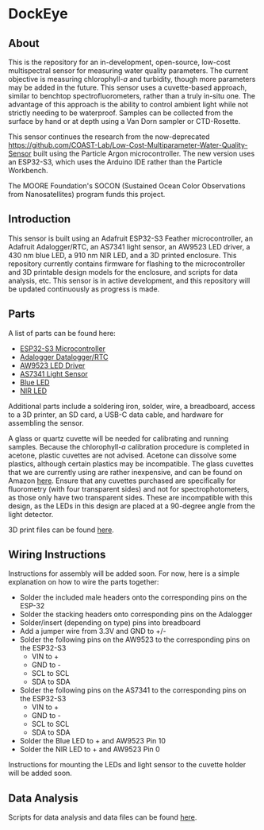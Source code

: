 # DockEye

## About

This is the repository for an in-development, open-source, low-cost multispectral sensor for measuring water quality parameters. The current objective is measuring chlorophyll-*a* and turbidity,
though more parameters may be added in the future. This sensor uses a cuvette-based approach, similar to benchtop spectrofluorometers, rather than a truly in-situ one. The advantage of this approach is the ability to control ambient light while not strictly needing to be waterproof. Samples can be collected from the surface by hand or at depth using a Van Dorn sampler or CTD-Rosette.

This sensor continues the research from the now-deprecated https://github.com/COAST-Lab/Low-Cost-Multiparameter-Water-Quality-Sensor built using the Particle Argon microcontroller. 
The new version uses an ESP32-S3, which uses the Arduino IDE rather than the Particle Workbench.

The MOORE Foundation's SOCON (Sustained Ocean Color Observations from Nanosatellites) program funds this project.

## Introduction

This sensor is built using an Adafruit ESP32-S3 Feather microcontroller, an Adafruit Adalogger/RTC, an AS7341 light sensor, an AW9523 LED driver, a 430 nm blue LED, a 910 nm NIR LED, and a 3D printed enclosure. 
This repository currently contains firmware for flashing to the microcontroller and 3D printable design models for the enclosure, and scripts for data analysis, etc. This sensor is in active development, and this repository will be updated continuously as progress is made. 

## Parts

A list of parts can be found here:

- [ESP32-S3 Microcontroller](https://www.adafruit.com/product/5477)
- [Adalogger Datalogger/RTC](https://www.adafruit.com/product/2922)
- [AW9523 LED Driver](https://www.adafruit.com/product/4886)
- [AS7341 Light Sensor](https://www.adafruit.com/product/4698)
- [Blue LED](https://www.thorlabs.com/thorproduct.cfm?partnumber=LED430L)
- [NIR LED](https://www.thorlabs.com/thorproduct.cfm?partnumber=LED910L)

Additional parts include a soldering iron, solder, wire, a breadboard, access to a 3D printer, an SD card, a USB-C data cable, and hardware for assembling the sensor. 

A glass or quartz cuvette will be needed for calibrating and running samples. Because the chlorophyll-*a* calibration procedure is completed in acetone, plastic cuvettes are not advised. Acetone can dissolve some plastics, although certain plastics may be incompatible. The glass cuvettes that we are currently using are rather inexpensive, and can be found on Amazon [here](https://www.amazon.com/Fluorescence-Spectrophotometer-Cuvettes-pathlength-Fluorometer/dp/B07YDZ6K2B?crid=TBT16WYR38HM&dib=eyJ2IjoiMSJ9.Rx6TjeI6e-pFg3Mv68xtz28ZP_Q9hPI-yeQDbd4sN2l0LnT0KrBOkWjchOp21-8up7uFRnGXH4NQ6EaVXD32cu2CRUydlVmxSTyXF9Sp9oGG_GkgRuUTdxTE_vuw7iFTRlXKrGBJVSP3u1wZ12FmtyhuNQ71NkWIS9Gg2aIDsoQEjo3d2ZUMWSBvYHaW4YlxplcTskGwRPYe4TKxq8esrUAnyXS-2K3-_TNK5aQQeNM.WDhcMW94lNpOqJgwk2HZfrtGYfncKdvNy5RRSyoP6e8&dib_tag=se&keywords=glass+cuvettes&qid=1747334719&sprefix=glass+cuvettes%2Caps%2C126&sr=8-8). Ensure that any cuvettes purchased are specifically for fluorometry (with four transparent sides) and not for spectrophotometers, as those only have two transparent sides. These are incompatible with this design, as the LEDs in this design are placed at a 90-degree angle from the light detector. 

3D print files can be found [here](https://github.com/COAST-Lab/Open-Fluorometer/tree/main/Hardware/Housing).

## Wiring Instructions

Instructions for assembly will be added soon. For now, here is a simple explanation on how to wire the parts together:

- Solder the included male headers onto the corresponding pins on the ESP-32
- Solder the stacking headers onto corresponding pins on the Adalogger
- Solder/insert (depending on type) pins into breadboard
- Add a jumper wire from 3.3V and GND to +/-
- Solder the following pins on the AW9523 to the corresponding pins on the ESP32-S3
  - VIN to +
  - GND to -
  - SCL to SCL
  - SDA to SDA
- Solder the following pins on the AS7341 to the corresponding pins on the ESP32-S3
  - VIN to +
  - GND to -
  - SCL to SCL
  - SDA to SDA
- Solder the Blue LED to + and AW9523 Pin 10
- Solder the NIR LED to + and AW9523 Pin 0

Instructions for mounting the LEDs and light sensor to the cuvette holder will be added soon.

## Data Analysis

Scripts for data analysis and data files can be found [here](https://github.com/COAST-Lab/Open-Fluorometer/tree/main/Data%20Analysis).
  

